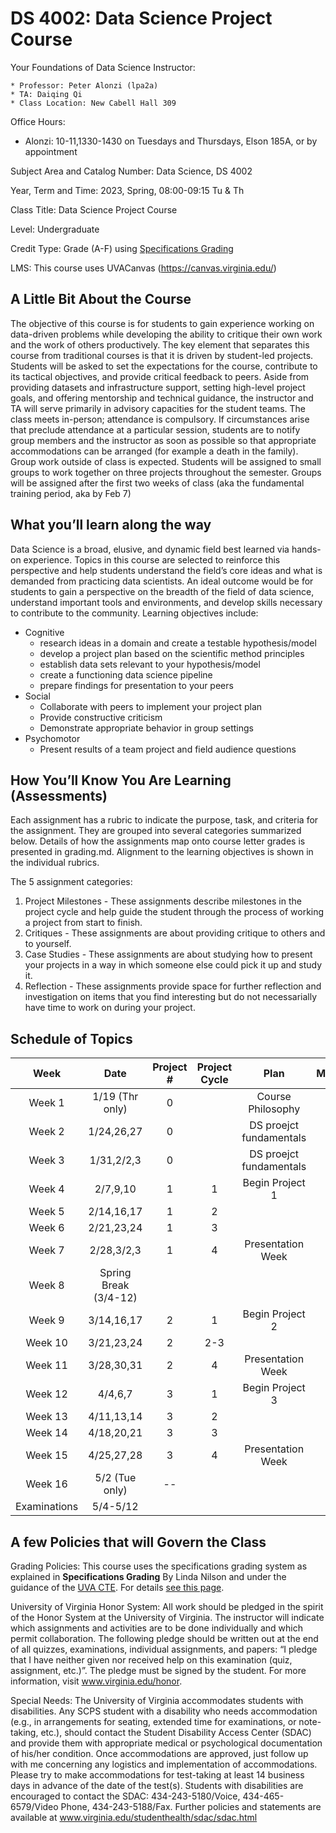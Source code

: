 # DS 4002: Data Science Project Course

Your Foundations of Data Science Instructor:

    * Professor: Peter Alonzi (lpa2a)
    * TA: Daiqing Qi
    * Class Location: New Cabell Hall 309

Office Hours:
  * Alonzi: 10-11,1330-1430 on Tuesdays and Thursdays, Elson 185A, or by appointment

Subject Area and Catalog Number: Data Science, DS 4002

Year, Term and Time: 2023, Spring, 08:00-09:15 Tu & Th

Class Title: Data Science Project Course

Level: Undergraduate

Credit Type: Grade (A-F) using [Specifications Grading](https://app.cte.virginia.edu/events/cdi-2x-designing-equitable-grading-schemes)

LMS: This course uses UVACanvas (https://canvas.virginia.edu/)
<br>

## A Little Bit About the Course
The objective of this course is for students to gain experience working on data-driven 
problems while developing the ability to critique their own work and the work of others 
productively. The key element that separates this course from traditional courses is that it 
is driven by student-led projects. Students will be asked to set the expectations for the 
course, contribute to its tactical objectives, and provide critical feedback to peers. Aside 
from providing datasets and infrastructure support, setting high-level project goals, and 
offering mentorship and technical guidance, the instructor and TA will serve primarily in 
advisory capacities for the student teams.
The class meets in-person; attendance is compulsory. If circumstances arise that preclude 
attendance at a particular session, students are to notify group members and the instructor 
as soon as possible so that appropriate accommodations can be arranged (for example a 
death in the family). Group work outside of class is expected. Students will be assigned to 
small groups to work together on three projects throughout the semester. Groups will be 
assigned after the first two weeks of class (aka the fundamental training period, aka by 
Feb 7)


## What you’ll learn along the way
Data Science is a broad, elusive, and dynamic field best learned via hands-on experience. 
Topics in this course are selected to reinforce this perspective and help students understand 
the field’s core ideas and what is demanded from practicing data scientists. An ideal 
outcome would be for students to gain a perspective on the breadth of the field of data 
science, understand important tools and environments, and develop skills necessary to 
contribute to the community. Learning objectives include:
* Cognitive
  * research ideas in a domain and create a testable hypothesis/model
  * develop a project plan based on the scientific method principles
  * establish data sets relevant to your hypothesis/model
  * create a functioning data science pipeline
  * prepare findings for presentation to your peers
* Social
  * Collaborate with peers to implement your project plan
  * Provide constructive criticism
  * Demonstrate appropriate behavior in group settings
* Psychomotor
  * Present results of a team project and field audience questions


## How You’ll Know You Are Learning (Assessments)
Each assignment has a rubric to indicate the purpose, task, and criteria for the assignment. They are grouped into several categories summarized below. Details of how the assignments map onto course letter grades is presented in grading.md. Alignment to the learning objectives is shown in the individual rubrics.

The 5 assignment categories:
1. Project Milestones - These assignments describe milestones in the project cycle and help guide the student through the process of working a project from start to finish.
3. Critiques - These assignments are about providing critique to others and to yourself.
4. Case Studies - These assignments are about studying how to present your projects in a way in which someone else could pick it up and study it.
5. Reflection - These assignments provide space for further reflection and investigation on items that you find interesting but do not necessarially have time to work on during your project.

## Schedule of Topics 

| Week 	| Date|Project # 	|Project Cycle	| Plan 	|Milestone	|
|:---:	|:---:|:---:	|:---:	|:---:	|:---:	|
| Week 1  | 1/19 (Thr only)|0	|  	   | 	Course Philosophy    |	      |
| Week 2  | 1/24,26,27|0  |   | DS proejct fundamentals | |
| Week 3  |	1/31,2/2,3|0  | 	|DS proejct fundamentals | 	|
| Week 4  |	2/7,9,10|1|	1 |  Begin Project 1 | MI1	|
| Week 5  | 2/14,16,17|1 | 2 |    | MI2   | 
| Week 6	 | 2/21,23,24|1	  | 3 |   | MI3  |
| Week 7  | 2/28,3/2,3|1   | 4	|   Presentation Week	|MI4 |
| Week 8  | Spring Break (3/4-12)|                    |  	| 	 | 	|
| Week 9  | 3/14,16,17| 2	|  1	| Begin Project 2	  |MI 1|
| Week 10 | 3/21,23,24|2	| 2-3	|	  | MI 2/3	|
| Week 11 | 3/28,30,31| 2 | 4 	| Presentation Week  | MI4  |
| Week 12 |	4/4,6,7|  3  |	 1 | Begin Project 3 |	MI1|
| Week 13 | 4/11,13,14| 3 |  2	|   | MI2  |
| Week 14 | 4/18,20,21| 3 |   3| |  MI3 |
| Week 15 | 4/25,27,28| 3	| 	4| Presentation Week  | MI4  |
| Week 16 | 5/2 (Tue only)| --	|  	|  	|  	|
| Examinations | 5/4-5/12 | | | | |


## A few Policies that will Govern the Class

Grading Policies: This course uses the specifications grading system as explained in **Specifications Grading** By Linda Nilson and under the guidance of the [UVA CTE](https://app.cte.virginia.edu/events/cdi-2x-designing-equitable-grading-schemes). For details [see this page](grading.md).

University of Virginia Honor System: All work should be pledged in the spirit of the Honor System at the University of Virginia. The instructor will indicate which assignments and activities are to be done individually and which permit collaboration. The following pledge should be written out at the end of all quizzes, examinations, individual assignments, and papers:  “I pledge that I have neither given nor received help on this examination (quiz, assignment, etc.)”.  The pledge must be signed by the student. For more information, visit www.virginia.edu/honor.


Special Needs:  The University of Virginia accommodates students with disabilities. Any SCPS student with a disability who needs accommodation (e.g., in arrangements for seating, extended time for examinations, or note-taking, etc.), should contact the Student Disability Access Center (SDAC) and provide them with appropriate medical or psychological documentation of his/her condition. Once accommodations are approved, just follow up with me concerning any logistics and implementation of accommodations.  Please try to make accommodations for test-taking at least 14 business days in advance of the date of the test(s). Students with disabilities are encouraged to contact the SDAC: 434-243-5180/Voice, 434-465-6579/Video Phone, 434-243-5188/Fax. Further policies and statements are available at www.virginia.edu/studenthealth/sdac/sdac.html

